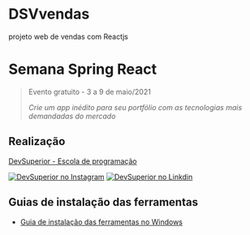 # DSVvendas
projeto web de vendas com Reactjs
# Semana Spring React

> Evento gratuito - 3 a 9 de maio/2021
>
> _Crie um app inédito para seu portfólio com as tecnologias mais demandadas do mercado_

## Realização

[DevSuperior - Escola de programação](https://devsuperior.com.br)

[![DevSuperior no Instagram](https://raw.githubusercontent.com/icon/ig-icon.png)](https://instagram.com/)
[![DevSuperior no Linkdin ](https://raw.githubusercontent.com/icon/lkdin-icon.png)](https://www.linkedin.com/)

## Guias de instalação das ferramentas

- [Guia de instalação das ferramentas no Windows](https://github.com/devsuperior/sds3/tree/main/_instalacao/windows)
